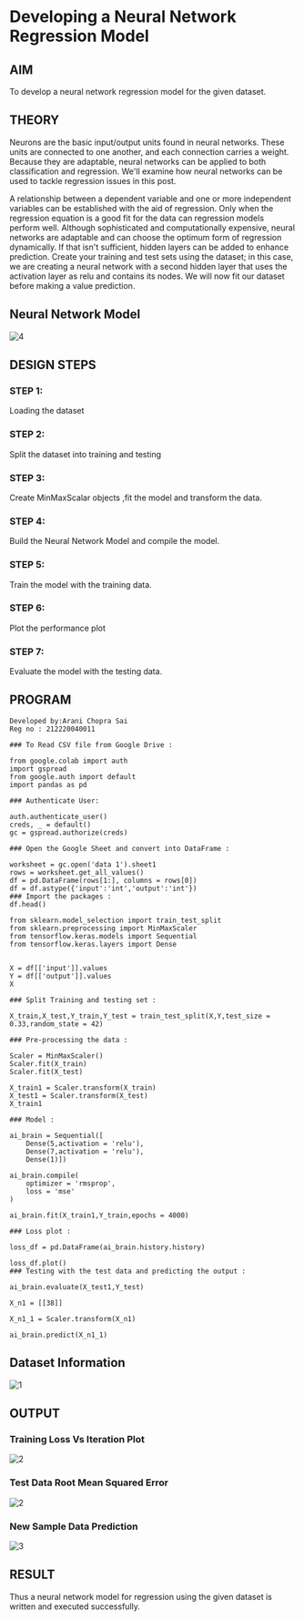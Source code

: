 # Developing a Neural Network Regression Model

## AIM

To develop a neural network regression model for the given dataset.

## THEORY
Neurons are the basic input/output units found in neural networks. These units are connected to one another, and each connection carries a weight. Because they are adaptable, neural networks can be applied to both classification and regression. We'll examine how neural networks can be used to tackle regression issues in this post.

A relationship between a dependent variable and one or more independent variables can be established with the aid of regression. Only when the regression equation is a good fit for the data can regression models perform well. Although sophisticated and computationally expensive, neural networks are adaptable and can choose the optimum form of regression dynamically. If that isn't sufficient, hidden layers can be added to enhance prediction. Create your training and test sets using the dataset; in this case, we are creating a neural network with a second hidden layer that uses the activation layer as relu and contains its nodes. We will now fit our dataset before making a value prediction.

## Neural Network Model
![4](https://github.com/nithin-popuri7/basic-nn-model/assets/94154780/cff1de09-9716-4e75-8b80-78f907113e82)



## DESIGN STEPS

### STEP 1:

Loading the dataset

### STEP 2:

Split the dataset into training and testing

### STEP 3:

Create MinMaxScalar objects ,fit the model and transform the data.

### STEP 4:

Build the Neural Network Model and compile the model.

### STEP 5:

Train the model with the training data.

### STEP 6:

Plot the performance plot

### STEP 7:

Evaluate the model with the testing data.

## PROGRAM

~~~
Developed by:Arani Chopra Sai
Reg no : 212220040011
~~~
~~~
### To Read CSV file from Google Drive :

from google.colab import auth
import gspread
from google.auth import default
import pandas as pd

### Authenticate User:

auth.authenticate_user()
creds, _ = default()
gc = gspread.authorize(creds)

### Open the Google Sheet and convert into DataFrame :

worksheet = gc.open('data 1').sheet1
rows = worksheet.get_all_values()
df = pd.DataFrame(rows[1:], columns = rows[0])
df = df.astype({'input':'int','output':'int'})
### Import the packages :
df.head()

from sklearn.model_selection import train_test_split
from sklearn.preprocessing import MinMaxScaler
from tensorflow.keras.models import Sequential
from tensorflow.keras.layers import Dense


X = df[['input']].values
Y = df[['output']].values
X

### Split Training and testing set :

X_train,X_test,Y_train,Y_test = train_test_split(X,Y,test_size = 0.33,random_state = 42)

### Pre-processing the data :

Scaler = MinMaxScaler()
Scaler.fit(X_train)
Scaler.fit(X_test)

X_train1 = Scaler.transform(X_train)
X_test1 = Scaler.transform(X_test)
X_train1

### Model :

ai_brain = Sequential([
    Dense(5,activation = 'relu'),
    Dense(7,activation = 'relu'),
    Dense(1)])

ai_brain.compile(
    optimizer = 'rmsprop',
    loss = 'mse'
)

ai_brain.fit(X_train1,Y_train,epochs = 4000)

### Loss plot :

loss_df = pd.DataFrame(ai_brain.history.history)

loss_df.plot()
### Testing with the test data and predicting the output :

ai_brain.evaluate(X_test1,Y_test)

X_n1 = [[38]]

X_n1_1 = Scaler.transform(X_n1)

ai_brain.predict(X_n1_1)
~~~

## Dataset Information


![1](https://github.com/nithin-popuri7/basic-nn-model/assets/94154780/83362aa0-6a4a-49bd-83e0-cfa5b98231a8)

## OUTPUT

### Training Loss Vs Iteration Plot

![2](https://github.com/nithin-popuri7/basic-nn-model/assets/94154780/408e2b2c-7903-4b2d-9c98-36e6f94434d0)


### Test Data Root Mean Squared Error
![2](https://github.com/nithin-popuri7/basic-nn-model/assets/94154780/408e2b2c-7903-4b2d-9c98-36e6f94434d0)



### New Sample Data Prediction

![3](https://github.com/nithin-popuri7/basic-nn-model/assets/94154780/ecdbfd26-a6f1-4210-9cf6-762a190bfdaf)


## RESULT
Thus a neural network model for regression using the given dataset is written and executed successfully.
